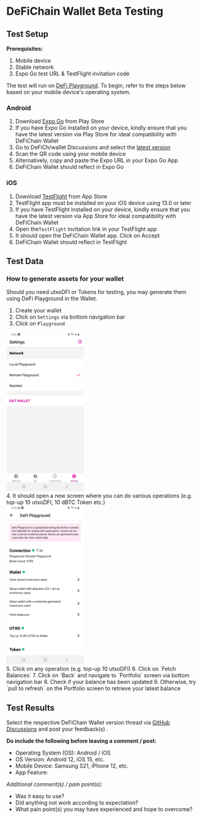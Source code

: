 # DeFiChain Wallet Beta Testing

## Test Setup

**Prerequisites:**

1. Mobile device
2. Stable network
3. Expo Go test URL & TestFlight invitation code

The test will run on [DeFi Playground](https://github.com/BirthdayResearch/defichain-wallet#testing). To begin, refer to the steps below based on your mobile device's operating system.

### Android

1. Download [Expo Go](https://play.google.com/store/apps/details?id=host.exp.exponent&referrer=www) from Play Store
2. If you have Expo Go installed on your device, kindly ensure that you have the latest version via Play Store for ideal
   compatibility with DeFiChain Wallet
3. Go to DeFiCh/wallet Discussions and select
   the [latest version](https://github.com/BirthdayResearch/defichain-wallet/discussions/categories/beta-testing)
4. Scan the QR code using your mobile device
5. Alternatively, copy and paste the Expo URL in your Expo Go App
6. DeFiChain Wallet should reflect in Expo Go

### iOS

1. Download [TestFlight](https://apps.apple.com/us/app/testflight/id899247664) from App Store
2. TestFlight app must be installed on your iOS device using 13.0 or later
3. If you have TestFlight installed on your device, kindly ensure that you have the latest version via App Store for
   ideal compatibility with DeFiChain Wallet
4. Open the`TestFlight` invitation link in your TestFlight app
5. It should open the DeFiChain Wallet app. Click on Accept
6. DeFiChain Wallet should reflect in TestFlight

## Test Data

### How to generate assets for your wallet

Should you need utxoDFI or Tokens for testing, you may generate them using DeFi Playground in the Wallet.

1. Create your wallet
2. Click on `Settings` via bottom navigation bar
3. Click on `Playground`
<div>
  <img alt="settings" width="40%" src="/.github/images/beta_testing/settings.jpg" />
</div>
4. It should open a new screen where you can do various operations (e.g. top-up 10 utxoDFI, 10 dBTC Token etc.)
<div>
  <img alt="playground" width="40%" src="/.github/images/beta_testing/playground.jpg" />
</div>
5. Click on any operation (e.g. top-up 10 utxoDFI)
6. Click on `Fetch Balances`
7. Click on `Back` and navigate to `Portfolio` screen via bottom navigation bar
8. Check if your balance has been updated
9. Otherwise, try `pull to refresh` on the Portfolio screen to retrieve your latest balance

## Test Results

Select the respective DeFiChain Wallet version thread
via [GitHub Discussions](https://github.com/BirthdayResearch/defichain-wallet/discussions/categories/beta-testing) and post your feedback(s)
.

**Do include the following before leaving a comment / post:**

- Operating System (OS): Android / iOS
- OS Version: Android 12, iOS 15, etc.
- Mobile Device: Samsung S21, iPhone 12, etc.
- App Feature:
<!-- Kindly attach screenshot for better reference -->

_Additional comment(s) / pain point(s):_

- Was it easy to use?
- Did anything not work according to expectation?
- What pain point(s) you may have experienced and hope to overcome?
